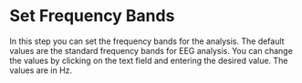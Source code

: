 # Set Frequency Bands

In this step you can set the frequency bands for the analysis. The default values are the standard frequency bands for EEG analysis. You can change the values by clicking on the text field and entering the desired value. The values are in Hz.